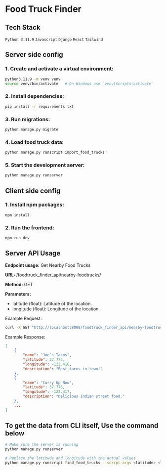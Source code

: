 # Food Truck Finder

## Tech Stack
<code>Python 3.11.9</code>
<code>Javascript</code>
<code>Django</code>
<code>React</code>
<code>Tailwind</code>

## Server side config

### 1. Create and activate a virtual environment:
```bash
python3.11.9 -m venv venv
source venv/bin/activate   # On Windows use `venv\Scripts\activate`
```

### 2. Install dependencies:
```bash
pip install -r requirements.txt
```

### 3. Run migrations:

```bash
python manage.py migrate
```

### 4. Load food truck data:

```bash
python manage.py runscript import_food_trucks
```

### 5. Start the development server:

```bash
python manage.py runserver
```

## Client side config

### 1. Install npm packages:
```bash
npm install
```

### 2. Run the frontend:
```bash
npm run dev
```

## Server API Usage

**Endpoint usage:** Get Nearby Food Trucks

**URL:** /foodtruck_finder_api/nearby-foodtrucks/

**Method:** GET

**Parameters:**

* latitude (float): Latitude of the location.
* longitude (float): Longitude of the location.

Example Request:
```bash
curl -X GET "http://localhost:8000/foodtruck_finder_api/nearby-foodtrucks/?latitude=37.7749&longitude=-122.4194"
```

Example Response:
```json
[
    {
        "name": "Joe's Tacos",
        "latitude": 37.775,
        "longitude": -122.418,
        "description": "Best tacos in town!"
    },
    {
        "name": "Curry Up Now",
        "latitude": 37.776,
        "longitude": -122.417,
        "description": "Delicious Indian street food."
    },
    ...
]
```

## To get the data from CLI itself, Use the command below

```bash
# Make sure the server is running
python manage.py runserver

# Replace the latitude and longitude with the actual values
python manage.py runscript find_food_trucks --script-args <latitude> <longitude>
```

